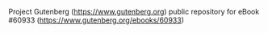 Project Gutenberg (https://www.gutenberg.org) public repository for eBook #60933 (https://www.gutenberg.org/ebooks/60933)
